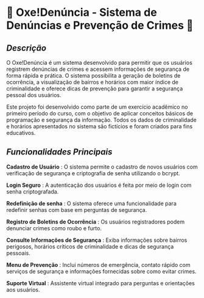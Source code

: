 # **🚨 Oxe!Denúncia - Sistema de Denúncias e Prevenção de Crimes 🚨**

## *Descrição*

O Oxe!Denúncia é um sistema desenvolvido para permitir que os usuários registrem denúncias de crimes e acessem informações de segurança de forma rápida e prática. O sistema possibilita a geração de boletins de ocorrência, a visualização de bairros e horários com maior índice de criminalidade e oferece dicas de prevenção para garantir a segurança pessoal dos usuários.

Este projeto foi desenvolvido como parte de um exercício acadêmico no primeiro período do curso, com o objetivo de aplicar conceitos básicos de programação e segurança da informação. Todos os dados de criminalidade e horários apresentados no sistema são fictícios e foram criados para fins educativos.

## *Funcionalidades Principais*

**Cadastro de Usuário** : O sistema permite o cadastro de novos usuários com verificação de segurança e criptografia de senha utilizando o bcrypt.

**Login Seguro** : A autenticação dos usuários é feita por meio de login com senha criptografada.

**Redefinição de senha** : O sistema oferece uma funcionalidade para redefinir senhas com base em perguntas de segurança.

**Registro de Boletins de Ocorrência** : Os usuários registradores podem denunciar crimes como roubo e furto.

**Consulte Informações de Segurança** : Exiba informações sobre bairros perigosos, horários críticos de criminalidade e dicas de segurança pessoais.

**Menu de Prevenção** : Inclui números de emergência, contato rápido com serviços de segurança e informações fornecidas sobre como evitar crimes.

**Suporte Virtual** : Assistente virtual integrado para perguntas e orientações aos usuários.


